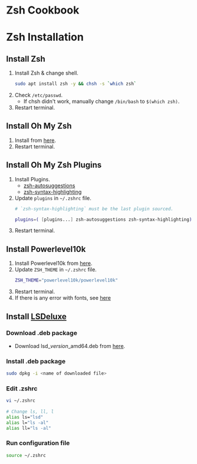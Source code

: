 Zsh Cookbook
============

Zsh Installation
================

Install Zsh
-----------
1. Install Zsh & change shell.
    ```sh
    sudo apt install zsh -y && chsh -s `which zsh`
    ```
2. Check `/etc/passwd`.
    - If chsh didn't work, manually change `/bin/bash` to `$(which zsh)`.
3. Restart terminal.

Install Oh My Zsh
-----------------
1. Install from [here](https://github.com/ohmyzsh/ohmyzsh#basic-installation).
2. Restart terminal.

Install Oh My Zsh Plugins
-------------------------
1. Install Plugins.
    - [zsh-autosuggestions](https://github.com/zsh-users/zsh-autosuggestions/blob/master/INSTALL.md)
    - [zsh-syntax-highlighting](https://github.com/zsh-users/zsh-syntax-highlighting/blob/master/INSTALL.md)
2. Update `plugins` in `~/.zshrc` file.
    ```sh
    # `zsh-syntax-highlighting` must be the last plugin sourced.

    plugins=( [plugins...] zsh-autosuggestions zsh-syntax-highlighting)
    ```
3. Restart terminal.

Install Powerlevel10k
---------------------
1. Install Powerlevel10k from [here](https://github.com/romkatv/powerlevel10k#installation).
2. Update `ZSH_THEME` in `~/.zshrc` file.
    ```sh
    ZSH_THEME="powerlevel10k/powerlevel10k"
    ```
3. Restart terminal.
4. If there is any error with fonts, see [here](https://github.com/romkatv/powerlevel10k#fonts)







Install [LSDeluxe](https://github.com/Peltoche/lsd)
---------------------------------------------------

### Download .deb package
- Download lsd_*version*_amd64.deb from [here](https://github.com/Peltoche/lsd/releases).
### Install .deb package
```sh
sudo dpkg -i <name of downloaded file>
```
### Edit .zshrc
```sh
vi ~/.zshrc
    
# Change ls, ll, l 
alias ls="lsd"
alias l="ls -al"
alias ll="ls -al"
```
### Run configuration file
```sh
source ~/.zshrc
```